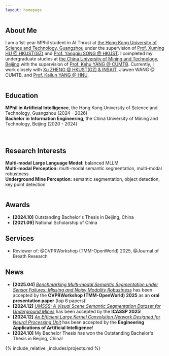 ```yaml
---
layout: homepage
---
```


## About Me

<!-- I'm a <a href="https://med.nyu.edu/departments-institutes/population-health/divisions-sections-centers/biostatistics/" target="_blank"> Statistics</a> Ph.D. candidate at <a href="https://www.nyu.edu/" target="_blank"> New York University</a>, -->
I am a 1st-year MPhil student in AI Thrust at <a href="https://www.hkust-gz.edu.cn/" target="_blank"> the Hong Kong University of Science and Technology, Guangzhou</a> under the supervision of <a href="https://xuminghu.github.io/" target="_blank"> Prof. Xuming HU @ HKUST(GZ)</a> and <a href="https://www.cse.ust.hk/~yqsong/" target="_blank"> Prof. Yangqiu SONG @ HKUST</a>. I completed my undergraduate studies at <a href="https://www.cumtb.edu.cn/" target="_blank"> the China University of Mining and Technology, Beijing</a> with the supervision of <a href="https://scholar.google.cz/citations?user=NKdKU88AAAAJ&hl=zh-CN" target="_blank"> Prof. Kehu YANG @ CUMTB</a>. Currently, I work closely with <a href="https://zhengxujosh.github.io/" target="_blank">Xu ZHENG @ HKUST(GZ) & INSAIT</a>, Jiawen WANG @ CUMTB, and <a href="https://yangkailun.com/" target="_blank"> Prof. Kailun YANG @ HNU</a>. 



<div style="display: flex; flex-wrap: wrap; gap: 20px;">
  <div style="flex: 1; min-width: 300px;">
    <h2>Education</h2>
    <ul style="list-style: none; padding-left: 0;">
      <li><i class="fas fa-graduation-cap"></i> <strong>MPhil in Artificial Intelligence</strong>, the Hong Kong University of Science and Technology, Guangzhou (2024 - 2026)</li>
      <li><i class="fas fa-graduation-cap"></i> <strong>Bachelor in Information Engineering</strong>, the China University of Mining and Technology, Beijing (2020 - 2024)</li>
    </ul>
  </div>

  <div style="flex: 1; min-width: 300px;">
    <h2>Research Interests</h2>
    <ul style="list-style: none; padding-left: 0;">
      <li><strong>Multi-modal Large Language Model:</strong> balanced MLLM</li>
      <li><strong>Multi-modal Perception:</strong>  multi-modal semantic segmentation, multi-modal robustness</li>
      <li><strong>Underground Mine Perception:</strong> semantic segmentation, object detection, key point detection</li>
    </ul>
  </div>
</div>


## Awards
- **[2024.10]** Outstanding Bachelor's Thesis in Beijing, China
- **[2021.09]** National Scholarship of China




## Services
- Reviewer of: @CVPRWorkshop (TMM-OpenWorld) 2025, @Journal of Breath Research


## News
- **[2025.04]** <a href="https://arxiv.org/abs/2503.18445" target="_blank">*Benchmarking Multi-modal Semantic Segmentation under Sensor Failures: Missing and Noisy Modality Robustness*</a> has been accepted by the **CVPRWorkshop (TMM-OpenWorld) 2025** as an **oral presentation paper** (top 6 papers)!
- **[2024.12]** <a href="https://ieeexplore.ieee.org/abstract/document/10888187" target="_blank">*UMSSS: A Visual Scene Semantic Segmentation Dataset for Underground Mines*</a> has been accepted by the **ICASSP 2025**!
- **[2024.12]** <a href="https://www.sciencedirect.com/science/article/pii/S0952197624020463" target="_blank">*An Efficient Large Kernel Convolution Network Designed for Neural Processing Unit*</a> has been accepted by the **Engineering Applications of Artificial Intelligence**!
- **[2024.10]** My Bachelor Thesis has won the Outstanding Bachelor's Thesis in Beijing, China!
  

{% include_relative _includes/projects.md %}



<script type="text/javascript" id="clustrmaps" src="//clustrmaps.com/map_v2.js?d=pMSmAjapdT7VLa673U-a0_siU3CVYB2defjHBVYgXks"></script>
